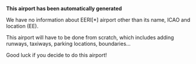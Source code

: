 **This airport has been automatically generated**

We have no information about EERI[*] airport other than its name, ICAO and location (EE).

This airport will have to be done from scratch, which includes adding runways, taxiways, parking locations, boundaries...

Good luck if you decide to do this airport!